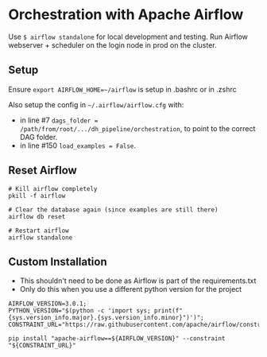 # Orchestration with Apache Airflow

Use `$ airflow standalone` for local development and testing.
Run Airflow webserver + scheduler on the login node in prod on the cluster.

## Setup

Ensure `export AIRFLOW_HOME=~/airflow` is setup in .bashrc or in .zshrc

Also setup the config in `~/.airflow/airflow.cfg` with:

- in line #7 `dags_folder = /path/from/root/.../dh_pipeline/orchestration`, to point to the correct DAG folder.
- in line #150 `load_examples = False`.

## Reset Airflow

```
# Kill airflow completely
pkill -f airflow

# Clear the database again (since examples are still there)
airflow db reset

# Restart airflow
airflow standalone
```

## Custom Installation

* This shouldn't need to be done as Airflow is part of the requirements.txt
* Only do this when you use a different python version for the project

```
AIRFLOW_VERSION=3.0.1;
PYTHON_VERSION="$(python -c 'import sys; print(f"{sys.version_info.major}.{sys.version_info.minor}")')";
CONSTRAINT_URL="https://raw.githubusercontent.com/apache/airflow/constraints-${AIRFLOW_VERSION}/constraints-${PYTHON_VERSION}.txt";

pip install "apache-airflow==${AIRFLOW_VERSION}" --constraint "${CONSTRAINT_URL}"
```
